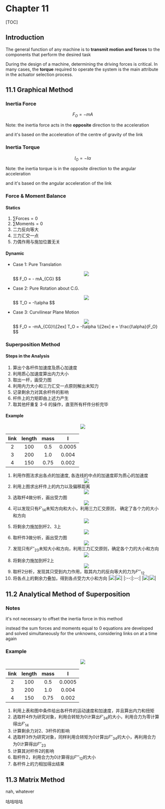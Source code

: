 # Chapter 11

[TOC]

## Introduction

The general function of any machine is to **transmit motion and forces** to the components that perform the desired task

During the design of a machine, determining the driving forces is critical. In many cases, the **torque** required to operate the system is the main attribute in the actuator selection process.

## 11.1 Graphical Method

### Inertia Force

$$
F_O = -m A
$$

Note: the inertia force acts in the **opposite** direction to the acceleration

and it's based on the acceleration of the centre of gravity of the link

### Inertia Torque

$$
I_O = -I\alpha
$$

Note: the inertia torque is in the opposite direction to the angular acceleration

and it's based on the angular acceleration of the link

### Force & Moment Balance

#### Statics

1. $\sum\text{Forces} = 0$
2. $\sum\text{Moments} = 0$
3. 二力反向等大
4. 三力汇交一点
5. 力偶作用与施加位置无关

#### Dynamic

- Case 1: Pure Translation
  <div align = center><img src ="./assets/CH_11_Figure_1.png"></div>
    $$
    F_O = - mA_{CG}
    $$

- Case 2: Pure Rotation about C.G.
  <div align = center><img src ="./assets/CH_11_Figure_2.png"></div>
    $$
    T_O = -I\alpha
    $$

- Case 3: Curvilinear Plane Motion
  <div align = center><img src ="./assets/CH_11_Figure_3.png"></div>
  $$
  F_O = -mA_{CG}\\[2ex]
  T_O = -I\alpha \\[2ex]
  e = \frac{I\alpha}{F_O}
  $$

### Superposition Method

#### Steps in the Analysis

1. 算出个各杆件加速度及质心加速度
2. 利用质心加速度算出内力大小
3. 取出一杆，画受力图
4. 利用内力大小和三力汇交一点原则解出未知力
5. 记录剩余力对其余杆件的影响
6. 杆件上的力矩即由上述力产生
7. 取其他杆重复 3-6 的操作，直至所有杆件分析完毕

#### Example

<div align = center><img src ="./assets/CH_11_Figure_4.png"></div>

| link | length | mass |   I    |
| :--: | :----: | :--: | :----: |
|  2   |  100   | 0.5  | 0.0005 |
|  3   |  200   | 1.0  | 0.004  |
|  4   |  150   | 0.75 | 0.002  |

1. 利用作图法求出各点的加速度, 各连线的中点的加速度即为质心的加速度
    <div align = center><img src ="./assets/CH_11_Figure_5.png"></div>
2. 利用上图求出杆件上的内力以及偏移距离
    <div align = center><img src ="./assets/CH_11_Figure_6.png"></div>
3. 选取杆4做分析，画出受力图
    <div align = center><img src ="./assets/CH_11_Figure_8.png"></div>
4. 可以发现只有$F'_{14}$未知方向和大小，利用三力汇交原则， 确定了各个力的大小和方向 
    <div align = center><img src ="./assets/CH_11_Figure_7.png"></div>
5. 将剩余力施加到杆2、3上
    <div align = center><img src ="./assets/CH_11_Figure_9.png"></div>
6. 取杆件3做分析，画出受力图
    <div align = center><img src ="./assets/CH_11_Figure_10.png"></div>
7. 发现只有$F''_{23}$未知大小和方向，利用三力汇交原则，确定各个力的大小和方向
    <div align = center><img src ="./assets/CH_11_Figure_11.png"></div>
8. 将剩余力施加到杆2上
    <div align = center><img src ="./assets/CH_11_Figure_12.png"></div>
9. 取杆2分析，发现其只受到内力作用，取其内力的反向等大的力为$F'''_{12}$
10. 将各点上的剩余力叠加，得到各点受力大小和方向
    |<img src ="./assets/CH_11_Figure_13.png">|<img src ="./assets/CH_11_Figure_14.png">|
    |:--:|:--:|
    |<img src ="./assets/CH_11_Figure_15.png">|<img src ="./assets/CH_11_Figure_16.png">|

## 11.2 Analytical Method of Superposition

### Notes

it's not necessary to offset the inertia force in this method

instead the sum forces and moments equal to 0 equations are developed and solved simultaneously for the unknowns, considering links on at a time again

### Example

<div align = center><img src ="./assets/CH_11_Figure_4.png"></div>

| link | length | mass |   I    |
| :--: | :----: | :--: | :----: |
|  2   |  100   | 0.5  | 0.0005 |
|  3   |  200   | 1.0  | 0.004  |
|  4   |  150   | 0.75 | 0.002  |

1. 利用上表和图中条件给出各杆件的运动速度和加速度，并且算出内力和扭矩
2. 选取杆4作为研究对象，利用合转矩为0计算出$F'_{34}$的大小，利用合力为零计算得出$F'_{14}$
3. 计算剩余力对2、3杆件的影响
4. 选取杆3作为研究对象，同样利用合转矩为0计算出$F''_{34}$的大小，再利用合力为0计算得出$F''_{23}$
5. 计算其对杆件2的影响
6. 取杆件2，利用合力为0计算得出$F'''_{12}$的大小
7. 各杆件上的力相加得出结果

## 11.3 Matrix Method

nah, whatever

咕咕咕咕